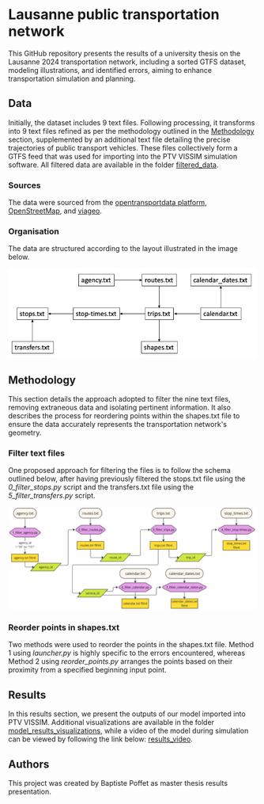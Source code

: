 # Lausanne public transportation network

This GitHub repository presents the results of a university thesis on the Lausanne 2024 transportation network, including a sorted GTFS dataset, modeling illustrations, and identified errors, aiming to enhance transportation simulation and planning.

## Data

Initially, the dataset includes 9 text files. Following processing, it transforms into 9 text files refined as per the methodology outlined in the [Methodology](#Methodology) section, supplemented by an additional text file detailing the precise trajectories of public transport vehicles.
These files collectively form a GTFS feed that was used for importing into the PTV VISSIM simulation software.
All filtered data are available in the folder [filtered_data](/filtered_data).

### Sources

The data were sourced from the [opentransportdata platform](https://opentransportdata.swiss/en/group), [OpenStreetMap](https://www.openstreetmap.org/), and [viageo](https://viageo.ch/).

### Organisation 

The data are structured according to the layout illustrated in the image below.

![](img/GTFS-structure.png)

## Methodology

This section details the approach adopted to filter the nine text files, removing extraneous data and isolating pertinent information. It also describes the process for reordering points within the shapes.txt file to ensure the data accurately represents the transportation network's geometry.

### Filter text files

One proposed approach for filtering the files is to follow the schema outlined below, after having previously filtered the stops.txt file using the _0_filter_stops.py_ script and the transfers.txt file using the _5_filter_transfers.py_ script.

![](img/Workflow.jpg)

### Reorder points in shapes.txt


Two methods were used to reorder the points in the shapes.txt file. Method 1 using _launcher.py_ is highly specific to the errors encountered, whereas Method 2 using _reorder_points.py_ arranges the points based on their proximity from a specified beginning input point.


## Results

In this results section, we present the outputs of our model imported into PTV VISSIM. Additional visualizations are available in the folder [model_results_visualizations](/model_results_visualizations), while a video of the model during simulation can be viewed by following the link below: [results_video](https://youtu.be/fm3Ltio2lVY).

## Authors 

This project was created by Baptiste Poffet as master thesis results presentation.


